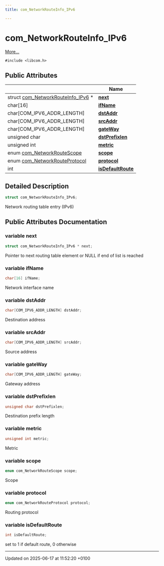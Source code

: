 ```yaml
---
title: com_NetworkRouteInfo_IPv6

---
```


# com_NetworkRouteInfo_IPv6



 [More...](#detailed-description)


`#include <libcom.h>`

## Public Attributes

|                | Name           |
| -------------- | -------------- |
| struct [com_NetworkRouteInfo_IPv6](structcom___network_route_info___i_pv6.md) * | **[next](structcom___network_route_info___i_pv6.md#variable-next)**  |
| char[16] | **[ifName](structcom___network_route_info___i_pv6.md#variable-ifname)**  |
| char[COM_IPV6_ADDR_LENGTH] | **[dstAddr](structcom___network_route_info___i_pv6.md#variable-dstaddr)**  |
| char[COM_IPV6_ADDR_LENGTH] | **[srcAddr](structcom___network_route_info___i_pv6.md#variable-srcaddr)**  |
| char[COM_IPV6_ADDR_LENGTH] | **[gateWay](structcom___network_route_info___i_pv6.md#variable-gateway)**  |
| unsigned char | **[dstPrefixlen](structcom___network_route_info___i_pv6.md#variable-dstprefixlen)**  |
| unsigned int | **[metric](structcom___network_route_info___i_pv6.md#variable-metric)**  |
| enum [com_NetworkRouteScope](libcom_8h.md#enum-com-networkroutescope) | **[scope](structcom___network_route_info___i_pv6.md#variable-scope)**  |
| enum [com_NetworkRouteProtocol](libcom_8h.md#enum-com-networkrouteprotocol) | **[protocol](structcom___network_route_info___i_pv6.md#variable-protocol)**  |
| int | **[isDefaultRoute](structcom___network_route_info___i_pv6.md#variable-isdefaultroute)**  |

## Detailed Description

```cpp
struct com_NetworkRouteInfo_IPv6;
```


Network routing table entry (IPv6) 

## Public Attributes Documentation

### variable next

```cpp
struct com_NetworkRouteInfo_IPv6 * next;
```


Pointer to next routing table element or NULL if end of list is reached 


### variable ifName

```cpp
char[16] ifName;
```


Network interface name 


### variable dstAddr

```cpp
char[COM_IPV6_ADDR_LENGTH] dstAddr;
```


Destination address 


### variable srcAddr

```cpp
char[COM_IPV6_ADDR_LENGTH] srcAddr;
```


Source address 


### variable gateWay

```cpp
char[COM_IPV6_ADDR_LENGTH] gateWay;
```


Gateway address 


### variable dstPrefixlen

```cpp
unsigned char dstPrefixlen;
```


Destination prefix length 


### variable metric

```cpp
unsigned int metric;
```


Metric 


### variable scope

```cpp
enum com_NetworkRouteScope scope;
```


Scope 


### variable protocol

```cpp
enum com_NetworkRouteProtocol protocol;
```


Routing protocol 


### variable isDefaultRoute

```cpp
int isDefaultRoute;
```


set to 1 if default route, 0 otherwise 


-------------------------------

Updated on 2025-06-17 at 11:52:20 +0100